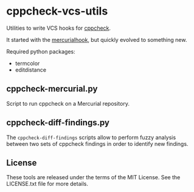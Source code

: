 # cppcheck-vcs-utils

Utilities to write VCS hooks for [cppcheck](http://cppcheck.net/).

It started with the [mercurialhook](https://sourceforge.net/p/cppcheck/wiki/mercurialhook/), but quickly evolved to something new.

Required python packages:

- termcolor
- editdistance

## cppcheck-mercurial.py

Script to run cppcheck on a Mercurial repository.

## cppcheck-diff-findings.py

The `cppcheck-diff-findings` scripts allow to perform fuzzy analysis between two sets of cppcheck findings in order to identify new findings.

## License

These tools are released under the terms of the MIT License. See the LICENSE.txt file for more details.
